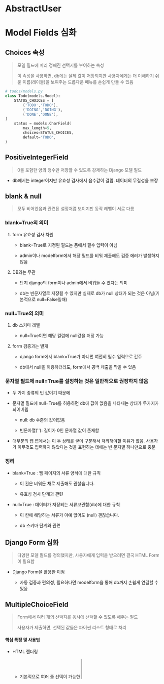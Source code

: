 # AbstractUser

# Model Fields 심화

## Choices 속성

> 모델 필드에 미리 정해진 선택지를 부여하는 속성
> 
> 이 속성을 사용하면, db에는 실제 값이 저장되지만 사용자에게는 더 이해하기 쉬운 이름(레이블)을 보여주는 드롭다운 메뉴를 손쉽게 만들 수 있음

```py
# todos/models.py
class Todo(models.Model):
    STATUS_CHOICES = [
        ('TODO','TODO'),
        ('DOING','DOING'),
        ('DONE','DONE'),
]
    status = models.CharField(
        max_length=5,
        choices=STATUS_CHOICES,
        default='TODO',
)
```

## PositiveIntegerField

> 0을 포함한 양의 정수만 저장할 수 있도록 강제하는 Django 모델 필드

- db에서는 integer이지만 유효성 검사에서 음수값이 걸림. 데이터의 무결성을 보장

## blank & null

> 모두 비어있음과 관련된 설정처럼 보이지만 동작 레벨이 서로 다름

### blank=True의 의미

1. form 유효성 검사 차원
   
   - blank=True로 지정된 필드는 폼에서 필수 입력이 아님
   
   - admin이나 modelform에서 해당 필드를 비워 제출해도 검증 에러가 발생하지 않음

2. DB와는 무관
   
   - 단지 django의 form이나 admin에서 비워둘 수 있다는 의미
   
   - db는 빈문자열로 저장될 수 있지만 실제로 db가 null 상태가 되는 것은 아님(기본적으로 null=False일때)

### null=True의 의미

1. db 스키마 레벨
   
   - null=True이면 해당 컬럼에 null값을 저장 가능

2. form 검증과는 별개
   
   - django form에서 blank=True가 아니면 여전히 필수 입력으로 간주
   
   - db에서 null을 허용하더라도, form에서 공백 제출을 막을 수 있음

### 문자열 필드에 null=True를 설정하는 것은 일반적으로 권장하지 않음

- 두 가지 종류의 빈 값이기 때문에

- 문자열 필드에 null=True를 허용하면 db에 값이 없음을 나타내는 상태가 두가지가 되어버림
  
  - null: db 수준의 값이없음
  
  - 빈문자열(''): 길이가 0인 문자열 값이 존재함

- 대부분의 웹 앱에서는 이 두 상태를 굳이 구분해서 처리해야할 이유가 없음. 사용자가 아무것도 입력하지 않았다는 것을 표현하는 데에는 빈 문자열 하나만으로 충분

### 정리

- blank=True : 웹 페이지의 서류 양식에 대한 규칙
  
  - 이 칸은 비워둔 채로 제출해도 괜찮습니다.
  
  - 유효성 검사 단계과 관련

- null=True : 데이터가 저장되는 서류보관함(db)에 대한 규칙
  
  - 이 칸에 해당하는 서류가 아예 없어도 (null) 괜찮습니다. 
  
  - db 스키마 단계와 관련

## Django Form 심화

> 다양한 모델 필드를 정의했지만, 사용자에게 입력을 받으려면 결국 HTML Form이 필요함

- Django Form을 활용한 이점
  
  - 자동 검증과 편의성, 필요하다면 modelform을 통해 db까지 손쉽게 연결할 수 있음

## MultipleChoiceField

> Form에서 여러 개의 선택지를 동시에 선택할 수 있도록 해주는 필드
> 
> 사용자가 제출하면, 선택된 값들은 파이썬 리스트 형태로 처리

#### 핵심 특징 및 사용법

- HTML 렌더링
  
  - 기본적으로 여러 줄 선택이 가능한 <select multiple> 태그로 렌더링 되지만, widget 옵션을 통해 체크박스(checkbox) 형태로 더 편리하게 바꿀 수 있음
